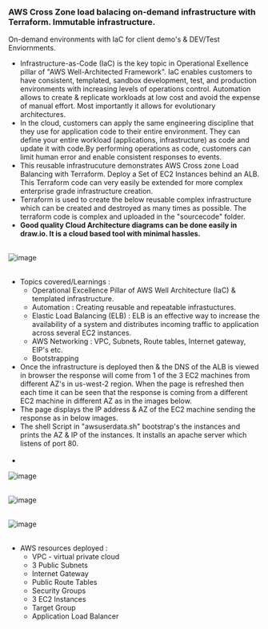### AWS Cross Zone load balacing on-demand infrastructure with Terraform. Immutable infrastructure. <br/>
On-demand environments with IaC for client demo's & DEV/Test Enviornments. <br/> 
* Infrastructure-as-Code (IaC) is the key topic in Operational Exellence pillar of "AWS Well-Architected Framework". IaC enables customers to have consistent, templated, sandbox development, test, and production environments with increasing levels of operations control. Automation allows to create &  replicate workloads at low cost and avoid the expense of manual effort. Most importantly it allows for evolutionary architectures.<br/>
* In the cloud, customers can apply the same engineering discipline that they use for application code to their entire environment. They can define your entire workload (applications, infrastructure) as code and update it with code.By performing operations as code, customers can limit human error and enable consistent responses to events. <br/>
* This reusable infrastrucuture demonstrates AWS Cross zone Load Balancing with Terraform. Deploy a Set of EC2 Instances behind an ALB. This Terraform code can very easily be extended for more complex enterprise grade infrastructure creation.<br/>
* Terraform is used to create the below reusable complex infrastructure which can be created and destroyed as many times as possible. The terraform code is complex and uploaded in the "sourcecode" folder. <br/>
* **Good quality Cloud Architecture diagrams can be done easily in draw.io. It is a cloud based tool with minimal hassles.** <br/><br/>

![image](https://user-images.githubusercontent.com/92582005/210149141-ecea4e4a-95df-44d8-a0ac-db6000e11dd5.png) <br/><br/>
* Topics covered/Learnings :
   * Operational Excellence Pillar of AWS Well Architecture (IaC) & templated infrastructure. <br/>
   * Automation : Creating reusable and repeatable infrastuctures.<br/>
   * Elastic Load Balancing (ELB) : ELB is an effective way to increase the availability of a system and distributes incoming traffic to application across several EC2 instances. <br/>
   * AWS Networking : VPC, Subnets, Route tables, Internet gateway, EIP's etc.<br/>
   * Bootstrapping <br/>
* Once the infrastructure is deployed then & the DNS of the ALB is viewed in browser the response will come from 1 of the 3 EC2 machines from different AZ's in us-west-2 region. When the page is refreshed then each time it can be seen that the response is coming from a different EC2 machine in different AZ as in the images below. <br/>
* The page displays the IP address & AZ of the EC2 machine sending the response as in below images. <br/>
* The shell Script in "awsuserdata.sh" bootstrap's the instances and prints the AZ & IP of the instances. It installs an apache server which listens of port 80. <br/> <br/>
* 

![image](https://user-images.githubusercontent.com/92582005/210150116-c3553e33-dab4-4224-8ecc-435562c2fac7.png) <br/><br/>

![image](https://user-images.githubusercontent.com/92582005/210150134-3ad9895c-5ff8-4679-9004-06ae60e12af1.png) <br/><br/>

![image](https://user-images.githubusercontent.com/92582005/210150145-02af0cb9-78d4-4718-ba05-9456cd51391c.png) <br/><br/>

* AWS resources deployed : <br/>
  * VPC - virtual private cloud <br/>
  * 3 Public Subnets <br/>
  * Internet Gateway <br/>
  * Public Route Tables <br/>
  * Security Groups <br/>
  * 3 EC2 Instances <br/>
  * Target Group <br/> 
  * Application Load Balancer <br/>
